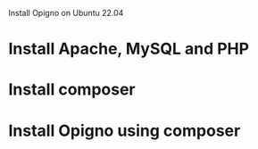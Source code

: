 Install Opigno on Ubuntu 22.04

# Install Apache, MySQL and PHP
# Install composer
# Install Opigno using composer
